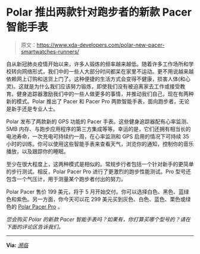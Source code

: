 # Polar 推出两款针对跑步者的新款 Pacer 智能手表

> 原文：<https://www.xda-developers.com/polar-new-pacer-smartwatches-runners/>

自从新冠肺炎疫情开始以来，许多人锻炼的频率越来越低。随着许多工作场所和学校转向网络形式，我们中的一些人大部分时间都呆在家里不运动。更不用说越来越依赖网上订购和送货上门了。这种便捷的生活方式会变得不健康，损害人体(和心灵)。这就是为什么我们应该努力锻炼，即使我们没有被迫离家去工作或接受教育。健身追踪器激励我们中的一些人做更多的事情，并推动我们自己，现在有两种新的模式。Polar 推出了 Pacer 和 Pacer Pro 两款智能手表，面向跑步者，无论是新手还是专业人士。

Polar 发布了两款新的 GPS 功能的 Pacer 手表。这些健身追踪器配有心率监测、5MB 内存、与跑步应用程序的第三方集成等等。幸运的是，它们还拥有相当长的电池寿命，一次充电可持续约一周，在心率监测和 GPS 启用的情况下可持续 35 小时的训练。你可以使用这些智能手表来查看天气，浏览你的通知，控制你的音乐播放，以及跟踪你的睡眠。

至少在很大程度上，这两种模式是相似的。常规步行者包括一个针对新手的更简单的步行测试。相反，Polar Pacer Pro 进行了更激烈的跑步性能测试。Pro 型号还包含一个气压计，用于测量某个跑步者付出的努力。

Polar Pacer 售价 199 美元，将于 5 月开始交付。你可以选择白色、黑色、蓝绿色和紫色。另一方面，你今天可以花 299 美元买到灰色、白色、蓝色、栗色或绿色的 [Polar Pacer Pro](https://www.polar.com/us-en/pacer-pro) 。

*您会购买 Polar 的新款 Pacer 智能手表吗？如果有，你打算买哪个型号的？请在下面的评论区告诉我们。*

* * *

**Via:** [*濒临*](https://www.theverge.com/2022/4/13/23022409/polar-pacer-pro-running-smartwatch)